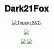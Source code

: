 <div align="center">
<h1>𝐃𝐚𝐫𝐤𝟐𝟏𝐅𝐨𝐱</h1>
 
<a href="https://git.io/typing-svg"><img src="https://readme-typing-svg.herokuapp.com?font=Righteous+&duration=3500&pause=1000&color=6699FF&center=true&multiline=true&repeat=false&width=500&height=60&lines=Information+security;programming++and+artificial+intelligence" alt="Typing SVG" /></a>

![](https://github-profile-summary-cards.vercel.app/api/cards/profile-details?username=Dark21Fox&theme=tokyonight)

![](https://github-profile-summary-cards.vercel.app/api/cards/repos-per-language?username=Dark21Fox&theme=tokyonight)
![](https://github-profile-summary-cards.vercel.app/api/cards/stats?username=Dark21Fox&theme=tokyonight)
</div>

<!--
Here are some ideas to get you started:

- 🔭 I’m currently working on ...
- 🌱 I’m currently learning ...
- 👯 I’m looking to collaborate on ...
- 🤔 I’m looking for help with ...
- 💬 Ask me about ...
- 📫 How to reach me: ...
- 😄 Pronouns: ...
- ⚡ Fun fact: ...
-->
